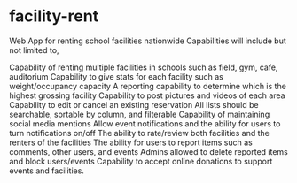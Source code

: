 # facility-rent
Web App for renting school facilities nationwide 
Capabilities will include but not limited to, 

Capability of renting multiple facilities in schools such as field, gym, cafe, auditorium
Capability to give stats for each facility such as weight/occupancy capacity 
A reporting capability to determine which is the highest grossing facility
Capability to post pictures and videos of each area
Capability to edit or cancel an existing reservation
All lists should be searchable, sortable by column, and filterable
Capability of maintaining social media mentions
Allow event notifications and the ability for users to turn notifications on/off
The ability to rate/review both facilities and the renters of the facilities
The ability for users to report items such as comments, other users, and events
Admins allowed to delete reported items and block users/events
Capability to accept online donations to support events and facilities.
